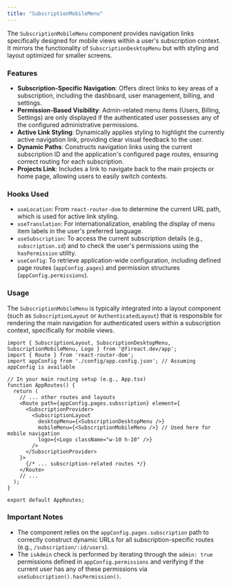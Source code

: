 ```yaml
---
title: "SubscriptionMobileMenu"
---
```


The `SubscriptionMobileMenu` component provides navigation links specifically designed for mobile views within a user's subscription context. It mirrors the functionality of `SubscriptionDesktopMenu` but with styling and layout optimized for smaller screens.

### Features

- **Subscription-Specific Navigation**: Offers direct links to key areas of a subscription, including the dashboard, user management, billing, and settings.
- **Permission-Based Visibility**: Admin-related menu items (Users, Billing, Settings) are only displayed if the authenticated user possesses any of the configured administrative permissions.
- **Active Link Styling**: Dynamically applies styling to highlight the currently active navigation link, providing clear visual feedback to the user.
- **Dynamic Paths**: Constructs navigation links using the current subscription ID and the application's configured page routes, ensuring correct routing for each subscription.
- **Projects Link**: Includes a link to navigate back to the main projects or home page, allowing users to easily switch contexts.

### Hooks Used

- `useLocation`: From `react-router-dom` to determine the current URL path, which is used for active link styling.
- `useTranslation`: For internationalization, enabling the display of menu item labels in the user's preferred language.
- `useSubscription`: To access the current subscription details (e.g., `subscription.id`) and to check the user's permissions using the `hasPermission` utility.
- `useConfig`: To retrieve application-wide configuration, including defined page routes (`appConfig.pages`) and permission structures (`appConfig.permissions`).

### Usage

The `SubscriptionMobileMenu` is typically integrated into a layout component (such as `SubscriptionLayout` or `AuthenticatedLayout`) that is responsible for rendering the main navigation for authenticated users within a subscription context, specifically for mobile views.

```tsx
import { SubscriptionLayout, SubscriptionDesktopMenu, SubscriptionMobileMenu, Logo } from '@fireact.dev/app';
import { Route } from 'react-router-dom';
import appConfig from './config/app.config.json'; // Assuming appConfig is available

// In your main routing setup (e.g., App.tsx)
function AppRoutes() {
  return (
    // ... other routes and layouts
    <Route path={appConfig.pages.subscription} element={
      <SubscriptionProvider>
        <SubscriptionLayout 
          desktopMenu={<SubscriptionDesktopMenu />}
          mobileMenu={<SubscriptionMobileMenu />} // Used here for mobile navigation
          logo={<Logo className="w-10 h-10" />}
        />
      </SubscriptionProvider>
    }>
      {/* ... subscription-related routes */}
    </Route>
    // ...
  );
}

export default AppRoutes;
```

### Important Notes

- The component relies on the `appConfig.pages.subscription` path to correctly construct dynamic URLs for all subscription-specific routes (e.g., `/subscription/:id/users`).
- The `isAdmin` check is performed by iterating through the `admin: true` permissions defined in `appConfig.permissions` and verifying if the current user has any of these permissions via `useSubscription().hasPermission()`.
